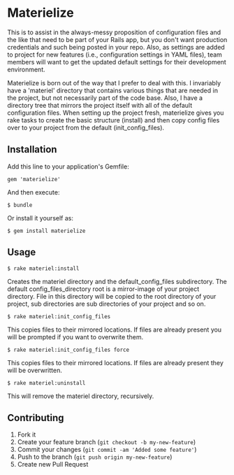 # Materielize

This is to assist in the always-messy proposition of configuration files and the like that need to be part of your Rails app, but you don't want production credentials and such being posted in your repo.  Also, as settings are added to project for new features (i.e., configuration settings in YAML files), team members will want to get the updated default settings for their development environment.

Materielize is born out of the way that I prefer to deal with this.  I invariably have a 'materiel' directory that contains various things that are needed in the project, but not necessarily part of the code base.  Also, I have a directory tree that mirrors the project itself with all of the default configuration files.  When setting up the project fresh, materielize gives you rake tasks to create the basic structure (install) and then copy config files over to your project from the default (init_config_files).

## Installation

Add this line to your application's Gemfile:

    gem 'materielize'

And then execute:

    $ bundle

Or install it yourself as:

    $ gem install materielize

## Usage

    $ rake materiel:install

Creates the materiel directory and the default_config_files subdirectory.  The default config_files_directory root is a mirror-image of your project directory.  File in this directory will be copied to the root directory of your project, sub directories are sub directories of your project and so on.

    $ rake materiel:init_config_files
This copies files to their mirrored locations.  If files are already present you will be prompted if you want to overwrite them.

    $ rake materiel:init_config_files force
This copies files to their mirrored locations.  If files are already present they will be overwritten.

    $ rake materiel:uninstall
This will remove the materiel directory, recursively.

## Contributing

1. Fork it
2. Create your feature branch (`git checkout -b my-new-feature`)
3. Commit your changes (`git commit -am 'Added some feature'`)
4. Push to the branch (`git push origin my-new-feature`)
5. Create new Pull Request
